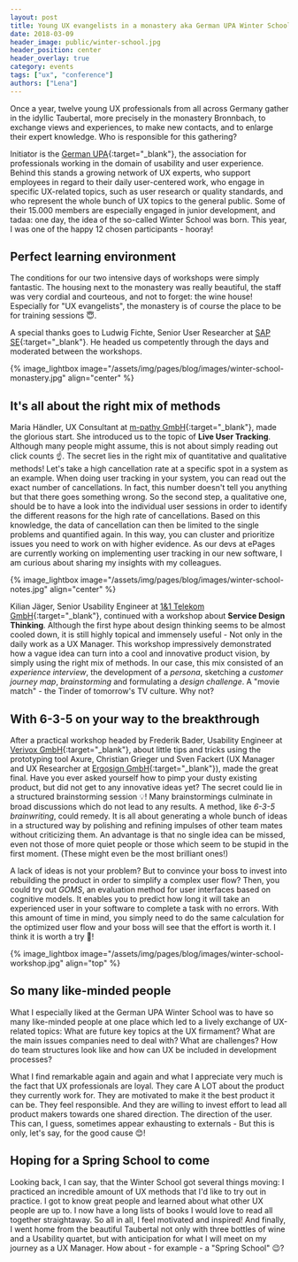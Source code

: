 ```yaml
---
layout: post
title: Young UX evangelists in a monastery aka German UPA Winter School
date: 2018-03-09
header_image: public/winter-school.jpg
header_position: center
header_overlay: true
category: events
tags: ["ux", "conference"]
authors: ["Lena"]
---
```


Once a year, twelve young UX professionals from all across Germany gather in the idyllic Taubertal, more precisely in the monastery Bronnbach, to exchange views and experiences, to make new contacts, and to enlarge their expert knowledge.
Who is responsible for this gathering?

Initiator is the [German UPA](https://www.germanupa.de/){:target="_blank"}, the association for professionals working in the domain of usability and user experience.
Behind this stands a growing network of UX experts, who support employees in regard to their daily user-centered work, who engage in specific UX-related topics, such as user research or quality standards, and who represent the whole bunch of UX topics to the general public.
Some of their 15.000 members are especially engaged in junior development, and tadaa: one day, the idea of the so-called Winter School was born.
This year, I was one of the happy 12 chosen participants - hooray!

## Perfect learning environment

The conditions for our two intensive days of workshops were simply fantastic.
The housing next to the monastery was really beautiful, the staff was very cordial and courteous, and not to forget: the wine house!
Especially for "UX evangelists", the monastery is of course the place to be for training sessions 😇.

A special thanks goes to Ludwig Fichte, Senior User Researcher at [SAP SE](https://www.sap.de){:target="_blank"}.
He headed us competently through the days and moderated between the workshops.

{% image_lightbox image="/assets/img/pages/blog/images/winter-school-monastery.jpg" align="center" %}

## It's all about the right mix of methods

Maria Händler, UX Consultant at [m-pathy GmbH](https://www.m-pathy.com/de/){:target="_blank"}, made the glorious start.
She introduced us to the topic of **Live User Tracking**.
Although many people might assume, this is not about simply reading out click counts ☝️.
The secret lies in the right mix of quantitative and qualitative methods!
Let's take a high cancellation rate at a specific spot in a system as an example.
When doing user tracking in your system, you can read out the exact number of cancellations.
In fact, this number doesn't tell you anything but that there goes something wrong.
So the second step, a qualitative one, should be to have a look into the individual user sessions in order to identify the different reasons for the high rate of cancellations.
Based on this knowledge, the data of cancellation can then be limited to the single problems and quantified again.
In this way, you can cluster and prioritize issues you need to work on with higher evidence.
As our devs at ePages are currently working on implementing user tracking in our new software, I am curious about sharing my insights with my colleagues.

{% image_lightbox image="/assets/img/pages/blog/images/winter-school-notes.jpg" align="center" %}


Kilian Jäger, Senior Usability Engineer at [1&1 Telekom GmbH](https://1und1.de/){:target="_blank"}, continued with a workshop about **Service Design Thinking**.
Although the first hype about design thinking seems to be almost cooled down, it is still highly topical and immensely useful - Not only in the daily work as a UX Manager.
This workshop impressively demonstrated how a vague idea can turn into a cool and innovative product vision, by simply using the right mix of methods.
In our case, this mix consisted of an _experience interview_, the development of a _persona_, sketching a _customer journey map_, _brainstorming_ and formulating a _design challenge_.
A "movie match" - the Tinder of tomorrow's TV culture.
Why not?


## With 6-3-5 on your way to the breakthrough

After a practical workshop headed by Frederik Bader, Usability Engineer at [Verivox GmbH](https://www.verivox.de/){:target="_blank"}, about little tips and tricks using the prototyping tool Axure, Christian Grieger und Sven Fackert (UX Manager and UX Researcher at [Ergosign GmbH](https://www.ergosign.de/en/){:target="_blank"}), made the great final.
Have you ever asked yourself how to pimp your dusty existing product, but did not get to any innovative ideas yet?
The secret could lie in a structured brainstorming session 💡!
Many brainstormings culminate in broad discussions which do not lead to any results.
A method, like _6-3-5 brainwriting_, could remedy.
It is all about generating a whole bunch of ideas in a structured way by polishing and refining impulses of other team mates without criticizing them.
An advantage is that no single idea can be missed, even not those of more quiet people or those which seem to be stupid in the first moment.
(These might even be the most brilliant ones!)

A lack of ideas is not your problem?
But to convince your boss to invest into rebuilding the product in order to simplify a complex user flow?
Then, you could try out _GOMS_, an evaluation method for user interfaces based on cognitive models.
It enables you to predict how long it will take an experienced user in your software to complete a task with no errors.
With this amount of time in mind, you simply need to do the same calculation for the optimized user flow and your boss will see that the effort is worth it.
I think it is worth a try 🙂!

{% image_lightbox image="/assets/img/pages/blog/images/winter-school-workshop.jpg" align="top" %}


## So many like-minded people

What I especially liked at the German UPA Winter School was to have so many like-minded people at one place which led to a lively exchange of UX-related topics:
What are future key topics at the UX firmament?
What are the main issues companies need to deal with?
What are challenges?
How do team structures look like and how can UX be included in development processes?

What I find remarkable again and again and what I appreciate very much is the fact that UX professionals are loyal.
They care A LOT about the product they currently work for.
They are motivated to make it the best product it can be.
They feel responsible.
And they are willing to invest effort to lead all product makers towards one shared direction.
The direction of the user.
This can, I guess, sometimes appear exhausting to externals - But this is only, let's say, for the good cause 😊!


## Hoping for a Spring School to come

Looking back, I can say, that the Winter School got several things moving:
I practiced an incredible amount of UX methods that I'd like to try out in practice.
I got to know great people and learned about what other UX people are up to.
I now have a long lists of books I would love to read all together straightaway.
So all in all, I feel motivated and inspired!
And finally, I went home from the beautiful Taubertal not only with three bottles of wine and a Usability quartet, but with anticipation for what I will meet on my journey as a UX Manager.
How about - for example - a "Spring School" 😉?
